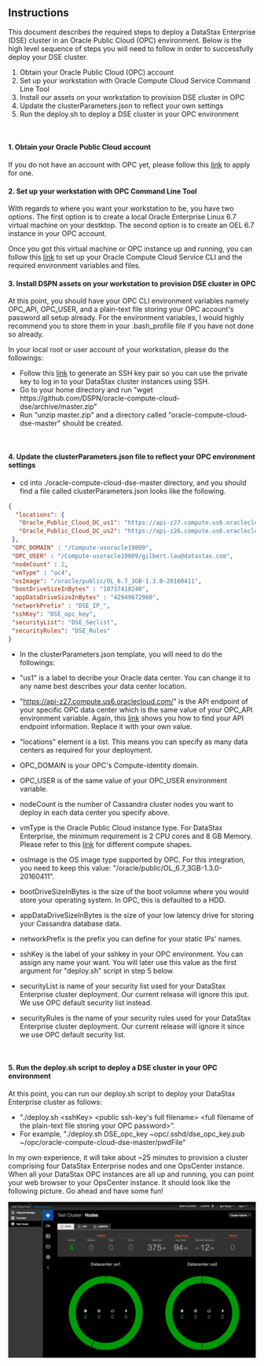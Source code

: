 ## Instructions

This document describes the required steps to deploy a DataStax Enterprise (DSE) cluster in an Oracle Public Cloud (OPC) environment.  Below is the high level sequence of steps you will need to follow in order to successfully deploy your DSE cluster.

1. Obtain your Oracle Public Cloud (OPC) account
2. Set up your workstation with Oracle Compute Cloud Service Command Line Tool
3. Install our assets on your workstation to provision DSE cluster in OPC
4. Update the clusterParameters.json to reflect your own settings
5. Run the deploy.sh to deploy a DSE cluster in your OPC environment
<br>

#### 1. Obtain your Oracle Public Cloud account
If you do not have an account with OPC yet, please follow this [link](https://myaccount.cloud.oracle.com/mycloud/faces/trialsignup.jspx?serviceType=IAASMB) to apply for one.
<br>

#### 2. Set up your workstation with OPC Command Line Tool
With regards to where you want your workstation to be, you have two options.  The first option is to create a local Oracle Enterprise Linux 6.7 virtual machine on your destktop.  The second option is to create an OEL 6.7 instance in your OPC account.  
        
Once you got this virtual machine or OPC instance up and running, you can follow this [link](http://docs.oracle.com/cloud/latest/stcomputecs/STCLR/GUID-62B0B2BD-A95F-4F82-B144-8C1DBA8760E9.htm#STCLR-GUID-62B0B2BD-A95F-4F82-B144-8C1DBA8760E9) 
to set up your Oracle Compute Cloud Service CLI and the required environment variables and files.
<br>
        
#### 3. Install DSPN assets on your workstation to provision DSE cluster in OPC
At this point, you should have your OPC CLI environment variables namely OPC_API, OPC_USER, and a plain-text file storing your OPC account's password all setup already.  For the environment variables, I would highly recommend you to store them in your .bash_profile file if you have not done so already.

In your local root or user account of your workstation, please do the followings:

 * Follow this [link](https://docs.oracle.com/cloud/latest/stcomputecs/STCSG/GUID-EE29085A-79B1-4A3A-BF25-A2A9516EC5F3.htm#OCSUG149) to generate an SSH key pair so you can use the private key to log in to your DataStax cluster instances using SSH.
 * Go to your home directory and run "wget https<nolink>://github.com/DSPN/oracle-compute-cloud-dse/archive/master.zip"
 * Run "unzip master.zip" and a directory called "oracle-compute-cloud-dse-master" should be created.
<br>

#### 4. Update the clusterParameters.json file to reflect your OPC environment settings
 * cd into ./oracle-compute-cloud-dse-master directory, and you should find a file called clusterParameters.json looks like the following.

 ```json
 {
   "locations": { 
    "Oracle_Public_Cloud_DC_us1": "https://api-z27.compute.us6.oraclecloud.com/",
    "Oracle_Public_Cloud_DC_us2": "https://api-z26.compute.us6.oraclecloud.com/"
  },
  "OPC_DOMAIN" : "/Compute-usoracle19809",
  "OPC_USER" : "/Compute-usoracle19809/gilbert.lau@datastax.com",
  "nodeCount" : 2,
  "vmType" : "oc4",
  "osImage": "/oracle/public/OL_6.7_3GB-1.3.0-20160411",
  "bootDriveSizeInBytes" : "10737418240",
  "appDataDriveSizeInBytes" : "42949672960",
  "networkPrefix" : "DSE_IP_",
  "sshKey": "DSE_opc_key",
  "securityList": "DSE_Seclist",
  "securityRules": "DSE_Rules"
 }
 ```

 * In the clusterParameters.json template, you will need to do the followings:
 
  * "us1" is a label to decribe your Oracle data center.  You can change it to any name best describes your data center location.
  * "https://api-z27.compute.us6.oraclecloud.com/" is the API endpoint of your specific OPC data center which is the same value of your OPC_API environment variable. Again, this [link](http://docs.oracle.com/cloud/latest/stcomputecs/STCSA/SendRequests.html) shows you how to find your API endpoint information.  Replace it with your own value.
  * "locations" element is a list.  This means you can specify as many data centers as required for your deployment.
  * OPC_DOMAIN is your OPC's Compute-identity domain.
  * OPC_USER is of the same value of your OPC_USER environment variable.
  * nodeCount is the number of Cassandra cluster nodes you want to deploy in each data center you specify above.
  * vmType is the Oracle Public Cloud instance type.  For DataStax Enterprise, the minimum requirement is 2 CPU cores and 8 GB Memory.  Please refer to this [link](https://cloud.oracle.com/compute?tabname=PricingInfo) for different compute shapes.
  * osImage is the OS image type supported by OPC.  For this integration, you need to keep this value: "/oracle/public/OL_6.7_3GB-1.3.0-20160411".
  * bootDriveSizeInBytes is the size of the boot volumne where you would store your operating system.  In OPC, this is defaulted to a HDD.
  * appDataDriveSizeInBytes is the size of your low latency drive for storing your Cassandra database data.
  * networkPrefix is the prefix you can define for your static IPs' names.
  * sshKey is the label of your sshkey in your OPC environment.  You can assign any name your want.  You will later use this value as the first argument for "deploy.sh" script in step 5 below.
  * securityList is name of your security list used for your DataStax Enterprise cluster deployment.  Our current release will ignore this iput. We use OPC default security list instead.
  * securityRules is the name of your security rules used for your DataStax Enterprise cluster deployment.   Our current release will ignore it since we use OPC default security list.
 <br>
 
#### 5. Run the deploy.sh script to deploy a DSE cluster in your OPC environment

 At this point, you can run our deploy.sh script to deploy your DataStax Enterprise cluster as follows: 
 
   * "./deploy.sh  \<sshKey>  \<public ssh-key's full filename>  \<full filename of the plain-text file storing your OPC password>".
   * For example, "./deploy.sh  DSE_opc_key  ~opc/.sshd/dse_opc_key.pub  ~/opc/oracle-compute-cloud-dse-master/pwdFile"
 
 In my own experience, it will take about ~25 minutes to provision a cluster comprising four DataStax Enterprise nodes and one OpsCenter instance.  When all your DataStax OPC instances are all up and running, you can point your web browser to your OpsCenter instance. It should look like the following picture.  Go ahead and have some fun!
 
 ![Alt](./DataStax-OpsCenter.png "DataStax OpsCenter")


